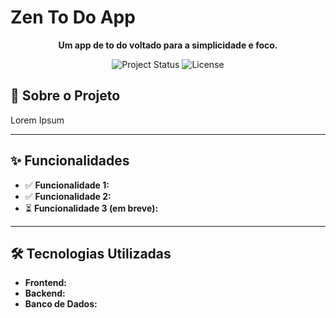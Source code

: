 # Zen To Do App

<p align="center">
  <strong>Um app de to do voltado para a simplicidade e foco.</strong>
</p>

<p align="center">
  <img src="https://img.shields.io/badge/status-in%20development-yellow" alt="Project Status">
  <img src="https://img.shields.io/badge/license-MIT-blue" alt="License">
</p>

## 📄 Sobre o Projeto

Lorem Ipsum

---

## ✨ Funcionalidades

* ✅ **Funcionalidade 1:** 
* ✅ **Funcionalidade 2:** 
* ⏳ **Funcionalidade 3 (em breve):** 

---

## 🛠️ Tecnologias Utilizadas

* **Frontend:** 
* **Backend:** 
* **Banco de Dados:**
